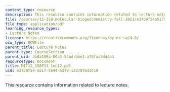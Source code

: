 ```yaml
---
content_type: resource
description: This resource contains information related to lecture notes.
file: /courses/12-158-molecular-biogeochemistry-fall-2011/e37b9f54a51756445379133787a4261d_MIT12_158F11_lec12.pdf
file_type: application/pdf
learning_resource_types:
- Lecture Notes
license: https://creativecommons.org/licenses/by-nc-sa/4.0/
ocw_type: OCWFile
parent_title: Lecture Notes
parent_type: CourseSection
parent_uid: 3b8a198a-06a3-54bd-bbe1-a79faa5d44a4
resourcetype: Document
title: MIT12_158F11_lec12.pdf
uid: e37b9f54-a517-5644-5379-133787a4261d
---
```

This resource contains information related to lecture notes.